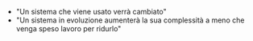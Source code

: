 - "Un sistema che viene usato verrà cambiato"
- "Un sistema in evoluzione aumenterà la sua complessità a meno che venga speso lavoro per ridurlo"
